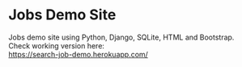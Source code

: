 # Jobs Demo Site
Jobs demo site using Python, Django, SQLite, HTML and Bootstrap.  
Check working version here:  
https://search-job-demo.herokuapp.com/
